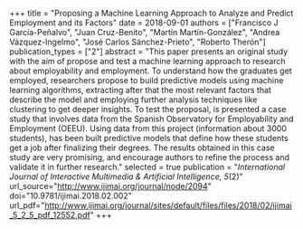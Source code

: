 +++
title = "Proposing a Machine Learning Approach to Analyze and Predict Employment and its Factors"
date = 2018-09-01
authors = ["Francisco J García-Peñalvo", "Juan Cruz-Benito", "Martín Martín-González", "Andrea Vázquez-Ingelmo", "José Carlos Sánchez-Prieto", "Roberto Therón"]
publication_types = ["2"]
abstract = "This paper presents an original study with the aim of propose and test a machine learning approach to research about employability and employment. To understand how the graduates get employed, researchers propose to build predictive models using machine learning algorithms, extracting after that the most relevant factors that describe the model and employing further analysis techniques like clustering to get deeper insights. To test the proposal, is presented a case study that involves data from the Spanish Observatory for Employability and Employment (OEEU). Using data from this project (information about 3000 students), has been built predictive models that define how these students get a job after finalizing their degrees. The results obtained in this case study are very promising, and encourage authors to refine the process and validate it in further research."
selected = true
publication = "*International Journal of Interactive Multimedia & Artificial Intelligence, 5*(2)"
url_source="http://www.ijimai.org/journal/node/2094"
doi="10.9781/ijimai.2018.02.002"
url_pdf="http://www.ijimai.org/journal/sites/default/files/files/2018/02/ijimai_5_2_5_pdf_12552.pdf"
+++
